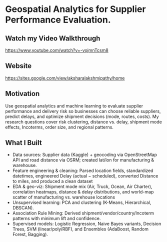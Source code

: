 # Geospatial Analytics for Supplier Performance Evaluation.

## Watch my Video Walkthrough
  https://www.youtube.com/watch?v=-vojmnTcsm8
  
## Website 
  https://sites.google.com/view/aksharalakshmipathy/home
  
## Motivation 
Use geospatial analytics and machine learning to evaluate supplier performance and delivery risk so businesses can choose reliable suppliers, predict delays, and optimize shipment decisions (mode, routes, costs). My research questions cover risk clustering, distance vs. delay, shipment mode effects, Incoterms, order size, and regional patterns.

## What I Built 
- Data sources: Supplier data (Kaggle) + geocoding via OpenStreetMap API and road distance via OSRM; created lat/lon for manufacturing & warehouse.
- Feature engineering & cleaning: Parsed location fields, standardized datetimes, engineered Delay (actual − scheduled), converted Distance to miles, and produced a clean dataset 
- EDA & geo-viz: Shipment mode mix (Air, Truck, Ocean, Air Charter), correlation heatmaps, distance & delay distributions, and world-map scatter of manufacturing vs. warehouse locations 
- Unsupervised learning: PCA and clustering (K-Means, Hierarchical, DBSCAN). 
- Association Rule Mining: Derived shipment/vendor/country/Incoterm patterns with minimum lift  and confidence.
- Supervised models: Logistic Regression, Naive Bayes variants, Decision Trees, SVM (linear/poly/RBF), and Ensembles (AdaBoost, Random Forest, Bagging).
